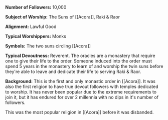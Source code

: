**Number of Followers:** 10,000
 
**Subject of Worship:** The Suns of [[Acora]], Raki & Raor
 
**Alignment:** Lawful Good
 
**Typical Worshippers:** Monks
 
**Symbols:** The two suns circling [[Acora]]
 
**Typical Devoutness:** Reverent. The oracles are a monastery that require one to give their life to the order. Someone induced into the order must spend 5 years in the monastery to learn of and worship the twin suns before they're able to leave and dedicate their life to serving Raki & Raor.
 
**Background:** This is the first and only monastic order in [[Acora]]. It was also the first religion to have true devout followers with temples dedicated to worship. It has never been popular due to the extreme requirements to join it, but it has endured for over 2 millennia with no dips in it's number of followers.

This was the most popular religion in [[Acora]] before it was disbanded.
